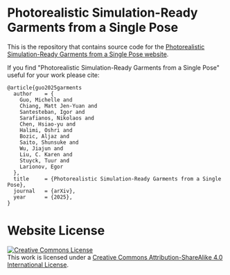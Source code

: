 # Photorealistic Simulation-Ready Garments from a Single Pose

This is the repository that contains source code for the [Photorealistic Simulation-Ready Garments from a Single Pose website](https://phys-gaussian-clothing.github.io/).

If you find "Photorealistic Simulation-Ready Garments from a Single Pose" useful for your work please cite:
```
@article{guo2025garments
  author    = {
    Guo, Michelle and 
    Chiang, Matt Jen-Yuan and 
    Santesteban, Igor and 
    Sarafianos, Nikolaos and 
    Chen, Hsiao-yu and 
    Halimi, Oshri and 
    Bozic, Aljaz and 
    Saito, Shunsuke and 
    Wu, Jiajun and 
    Liu, C. Karen and 
    Stuyck, Tuur and 
    Larionov, Egor
  },
  title     = {Photorealistic Simulation-Ready Garments from a Single Pose},
  journal   = {arXiv},
  year      = {2025},
}
```

# Website License
<a rel="license" href="http://creativecommons.org/licenses/by-sa/4.0/"><img alt="Creative Commons License" style="border-width:0" src="https://i.creativecommons.org/l/by-sa/4.0/88x31.png" /></a><br />This work is licensed under a <a rel="license" href="http://creativecommons.org/licenses/by-sa/4.0/">Creative Commons Attribution-ShareAlike 4.0 International License</a>.
